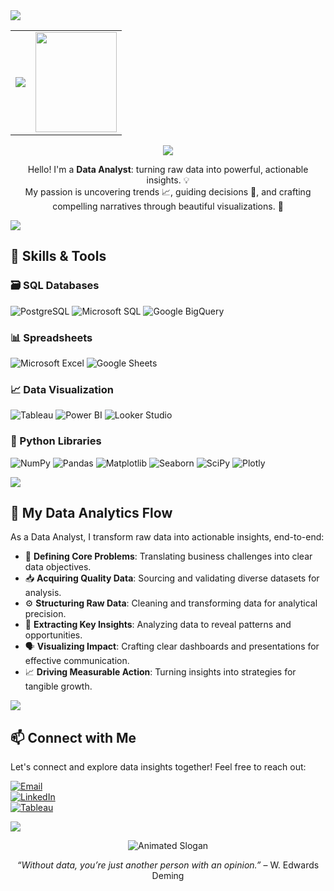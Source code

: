 <img src="https://user-images.githubusercontent.com/73097560/115834477-dbab4500-a447-11eb-908a-139a6edaec5c.gif"> 
<table align="center">
  <tr>
    <td>
      <p align="center"><img src="https://readme-typing-svg.herokuapp.com/?font=Poppins&size=50&center=true&vCenter=true&width=850&height=120&duration=4000&lines=Hello!+👋;I'm+Nur+Fatih+Alam!🙋‍♂️;Welcome+to+my+GitHub!🌟" /></p>
    </td>
    <td>
      <img src="https://media2.giphy.com/media/v1.Y2lkPTc5MGI3NjExankwcXJqd3ZpbGMyZzQ4bXk2NGhlenBhMDAzaXZsNGI4YjMxa2Q1byZlcD12MV9pbnRlcm5hbF9naWZfYnlfaWQmY3Q9Zw/JWuBH9rCO2uZuHBFpm/giphy.gif" height="160" width="130">
    </td>
  </tr>
</table>

<p align="center">
  <img src="https://user-images.githubusercontent.com/22107794/139580686-887df369-edb8-4bc8-b607-4fbf6d7e4866.gif">
</p>

<p align="center">
  Hello! I'm a <strong>Data Analyst</strong>: turning raw data into powerful, actionable insights. 💡<br>
  My passion is uncovering trends 📈, guiding decisions 🧭, and crafting compelling narratives through beautiful visualizations. 🎨
</p>

<img src="https://user-images.githubusercontent.com/73097560/115834477-dbab4500-a447-11eb-908a-139a6edaec5c.gif"> 

## 🧠 Skills & Tools

### 🗃️ SQL Databases  
![PostgreSQL](https://img.shields.io/badge/-PostgreSQL-336791?logo=postgresql&logoColor=white&style=for-the-badge)
![Microsoft SQL](https://img.shields.io/badge/-Microsoft%20SQL-CC2927?logo=sqlite&logoColor=white&style=for-the-badge)
![Google BigQuery](https://img.shields.io/badge/-Google%20BigQuery-4285F4?logo=googlebigquery&logoColor=white&style=for-the-badge)

### 📊 Spreadsheets  
![Microsoft Excel](https://img.shields.io/badge/-Microsoft%20Excel-217346?logo=googlesheets&logoColor=white&style=for-the-badge)
![Google Sheets](https://img.shields.io/badge/-Google%20Sheets-34A853?logo=googlesheets&logoColor=white&style=for-the-badge)

### 📈 Data Visualization  
![Tableau](https://img.shields.io/badge/-Tableau-E97627?logo=topdotgg&logoColor=white&style=for-the-badge)
![Power BI](https://img.shields.io/badge/-Microsoft%20Power%20BI-F2C811?logo=powers&logoColor=black&style=for-the-badge)
![Looker Studio](https://img.shields.io/badge/-Google%20Looker%20Studio-4285F4?logo=looker&logoColor=white&style=for-the-badge)

### 🐍 Python Libraries  
![NumPy](https://img.shields.io/badge/-NumPy-013243?logo=numpy&logoColor=white&style=for-the-badge)
![Pandas](https://img.shields.io/badge/-Pandas-150458?logo=pandas&logoColor=white&style=for-the-badge)
![Matplotlib](https://img.shields.io/badge/-Matplotlib-11557C?logo=plotly&logoColor=white&style=for-the-badge)
![Seaborn](https://img.shields.io/badge/-Seaborn-4C6EB1?logo=python&logoColor=white&style=for-the-badge)
![SciPy](https://img.shields.io/badge/-SciPy-8CAAE6?logo=scipy&logoColor=white&style=for-the-badge)
![Plotly](https://img.shields.io/badge/-Plotly-3F4F75?logo=plotly&logoColor=white&style=for-the-badge)

<img src="https://user-images.githubusercontent.com/73097560/115834477-dbab4500-a447-11eb-908a-139a6edaec5c.gif"> 

## 🌟 My Data Analytics Flow

As a Data Analyst, I transform raw data into actionable insights, end-to-end:

-   🎯 **Defining Core Problems**: Translating business challenges into clear data objectives.
-   📥 **Acquiring Quality Data**: Sourcing and validating diverse datasets for analysis.
-   ⚙️ **Structuring Raw Data**: Cleaning and transforming data for analytical precision.
-   🧠 **Extracting Key Insights**: Analyzing data to reveal patterns and opportunities.
-   🗣️ **Visualizing Impact**: Crafting clear dashboards and presentations for effective communication.
-   📈 **Driving Measurable Action**: Turning insights into strategies for tangible growth.

<img src="https://user-images.githubusercontent.com/73097560/115834477-dbab4500-a447-11eb-908a-139a6edaec5c.gif"> 

## 📫 Connect with Me
Let's connect and explore data insights together! Feel free to reach out:

[![Email](https://img.shields.io/badge/-Email:%20alamx80@gmail.com-D14836?logo=gmail&logoColor=white&style=for-the-badge)](mailto:alamx80@gmail.com)<br>
[![LinkedIn](https://img.shields.io/badge/-LinkedIn:%20Nur%20Fatih%20Alam-0A66C2?logo=logmein&logoColor=white&style=for-the-badge)](https://www.linkedin.com/in/nurfatihalam/)<br>
[![Tableau](https://img.shields.io/badge/-Tableau:%20Nur%20Fatih%20Alam-E97627?logo=topdotgg&logoColor=white&style=for-the-badge)](https://public.tableau.com/app/profile/nurfatihalam/vizzes)

<img src="https://user-images.githubusercontent.com/73097560/115834477-dbab4500-a447-11eb-908a-139a6edaec5c.gif"> 

<p align="center">
  <img src="https://readme-typing-svg.demolab.com/?lines=Data+is+the+new+oil+%F0%9F%92%A1;Analyze.+Visualize.+Decide.+%F0%9F%93%8A;Always+learning+new+things!+%F0%9F%A7%A0&center=true&width=580&height=60&color=FF5733&size=25&pause=1500&duration=3000" alt="Animated Slogan">
</p>

<p align="center">
  <i>“Without data, you’re just another person with an opinion.”</i> – W. Edwards Deming
</p>
